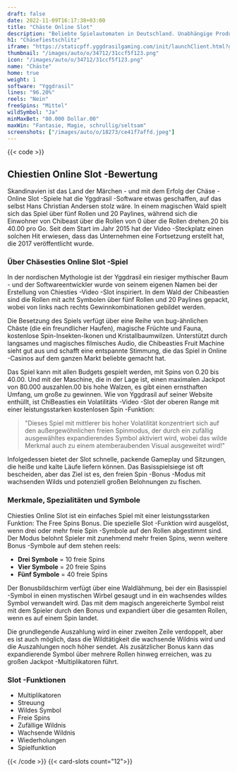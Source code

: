 ```yaml
---
draft: false
date: 2022-11-09T16:17:38+03:00
title: "Chäste Online Slot"
description: "Beliebte Spielautomaten in Deutschland. Unabhängige Produktbewertungen und exklusive Anmeldeangebote. Jetzt spielen!"
h1: "Chäsefiestschlitz"
iframe: "https://staticpff.yggdrasilgaming.com/init/launchClient.html?gameid=7315&lang=en&curr=EUR&org=Demo&key=&channel=pc"
thumbnail: "/images/auto/o/34712/31ccf5f123.png"
icon: "/images/auto/o/34712/31ccf5f123.png"
name: "Chäste"
home: true
weight: 1
software: "Yggdrasil"
lines: "96.20%"
reels: "Nein"
freeSpins: "Mittel"
wildSymbol: "Ja"
minMaxBet: "80.000 Dollar.00"
maxWin: "Fantasie, Magie, schrullig/seltsam"
screenshots: ["/images/auto/o/18273/ce41f7affd.jpeg"]
---
```


{{< code >}}<h2>Chiestien Online Slot -Bewertung</h2><p>Skandinavien ist das Land der Märchen - und mit dem Erfolg der Chäse -Online Slot -Spiele hat die Yggdrasil -Software etwas geschaffen, auf das selbst Hans Christian Andersen stolz wäre. In einem magischen Wald spielt sich das Spiel über fünf Rollen und 20 Paylines, während sich die Einwohner von Chibeast über die Rollen von 0 über die Rollen drehen.20 bis 40.00 pro Go. Seit dem Start im Jahr 2015 hat der Video -Steckplatz einen solchen Hit erwiesen, dass das Unternehmen eine Fortsetzung erstellt hat, die 2017 veröffentlicht wurde.</p><h3>Über Chäsesties Online Slot -Spiel</h3><p>In der nordischen Mythologie ist der Yggdrasil ein riesiger mythischer Baum - und der Softwareentwickler wurde von seinem eigenen Namen bei der Erstellung von Chiesties -Video -Slot inspiriert. In dem Wald der Chibeastien sind die Rollen mit acht Symbolen über fünf Rollen und 20 Paylines gepackt, wobei von links nach rechts Gewinnkombinationen gebildet werden.</p><p>Die Besetzung des Spiels verfügt über eine Reihe von bug-ähnlichen Chäste (die ein freundlicher Haufen), magische Früchte und Fauna, kostenlose Spin-Insekten-Ikonen und Kristallbaumwilzen. Unterstützt durch langsames und magisches filmisches Audio, die Chibeasties Fruit Machine sieht gut aus und schafft eine entspannte Stimmung, die das Spiel in Online -Casinos auf dem ganzen Markt beliebte gemacht hat.</p><p>Das Spiel kann mit allen Budgets gespielt werden, mit Spins von 0.20 bis 40.00. Und mit der Maschine, die in der Lage ist, einen maximalen Jackpot von 80.000 auszahlen.00 bis hohe Walzen, es gibt einen ernsthaften Umfang, um große zu gewinnen. Wie von Yggdrasil auf seiner Website enthüllt, ist ChiBeasties ein Volatilitäts -Video -Slot der oberen Range mit einer leistungsstarken kostenlosen Spin -Funktion:</p><blockquote>"Dieses Spiel mit mittlerer bis hoher Volatilität konzentriert sich auf den außergewöhnlichen freien Spinmodus, der durch ein zufällig ausgewähltes expandierendes Symbol aktiviert wird, wobei das wilde Merkmal auch zu einem atemberaubenden Visual ausgeweitet wird!"</blockquote><p>Infolgedessen bietet der Slot schnelle, packende Gameplay und Sitzungen, die heiße und kalte Läufe liefern können. Das Basisspielsiege ist oft bescheiden, aber das Ziel ist es, den freien Spin -Bonus -Modus mit wachsenden Wilds und potenziell großen Belohnungen zu fischen.</p><h3>Merkmale, Spezialitäten und Symbole</h3><p>Chiesties Online Slot ist ein einfaches Spiel mit einer leistungsstarken Funktion: The Free Spins Bonus. Die spezielle Slot -Funktion wird ausgelöst, wenn drei oder mehr freie Spin -Symbole auf den Rollen abgestimmt sind. Der Modus belohnt Spieler mit zunehmend mehr freien Spins, wenn weitere Bonus -Symbole auf dem stehen reels:</p><ul><li><strong>Drei Symbole</strong> = 10 freie Spins</li><li><strong>Vier Symbole</strong> = 20 freie Spins</li><li><strong>Fünf Symbole</strong> = 40 freie Spins</li></ul><p>Der Bonusbildschirm verfügt über eine Waldlähmung, bei der ein Basisspiel -Symbol in einen mystischen Wirbel gesaugt und in ein wachsendes wildes Symbol verwandelt wird. Das mit dem magisch angereicherte Symbol reist mit dem Spieler durch den Bonus und expandiert über die gesamten Rollen, wenn es auf einem Spin landet.</p><p>Die grundlegende Auszahlung wird in einer zweiten Zeile verdoppelt, aber es ist auch möglich, dass die Wildtätigkeit die wachsende Wildnis wird und die Auszahlungen noch höher sendet. Als zusätzlicher Bonus kann das expandierende Symbol über mehrere Rollen hinweg erreichen, was zu großen Jackpot -Multiplikatoren führt.</p><h3>
Slot -Funktionen</h3><ul>
<li></span>
Multiplikatoren</li>
<li></span>
Streuung</li>
<li></span>
Wildes Symbol</li>
<li></span>
Freie Spins</li>
<li></span>
Zufällige Wildnis</li>
<li></span>
Wachsende Wildnis</li>
<li></span>
Wiederholungen</li>
<li></span>
Spielfunktion</li></ul>{{< /code >}}
{{< card-slots count="12">}}